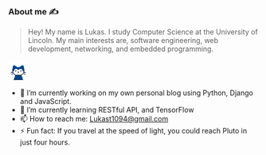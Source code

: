 ### About me ✍️
<blockquote>Hey! My name is Lukas. I study Computer Science at the University of Lincoln. My main interests are, software engineering, web development, networking, and embedded programming.</blockquote>

<img src="https://github.com/Lukas-Trisauskas/Lukas-Trisauskas/blob/main/mona-whisper.gif" width="40"/>

- 🔭 I’m currently working on my own personal blog using Python, Django and JavaScript.
- 🌱 I’m currently learning RESTful API, and TensorFlow
- 📫 How to reach me: Lukast1094@gmail.com
- ⚡ Fun fact: If you travel at the speed of light, you could reach Pluto in just four hours.
